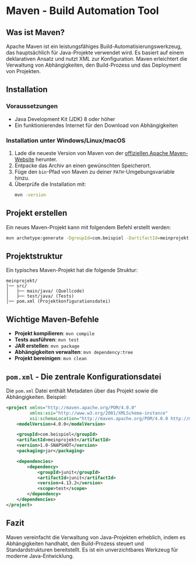 # Maven - Build Automation Tool

## Was ist Maven?
Apache Maven ist ein leistungsfähiges Build-Automatisierungswerkzeug, das hauptsächlich für Java-Projekte verwendet wird. Es basiert auf einem deklarativen Ansatz und nutzt XML zur Konfiguration. Maven erleichtert die Verwaltung von Abhängigkeiten, den Build-Prozess und das Deployment von Projekten.

## Installation

### Voraussetzungen
- Java Development Kit (JDK) 8 oder höher
- Ein funktionierendes Internet für den Download von Abhängigkeiten

### Installation unter Windows/Linux/macOS
1. Lade die neueste Version von Maven von der [offiziellen Apache Maven-Website](https://maven.apache.org/download.cgi) herunter.
2. Entpacke das Archiv an einen gewünschten Speicherort.
3. Füge den `bin`-Pfad von Maven zu deiner `PATH`-Umgebungsvariable hinzu.
4. Überprüfe die Installation mit:
   ```sh
   mvn -version
   ```

## Projekt erstellen
Ein neues Maven-Projekt kann mit folgendem Befehl erstellt werden:
```sh
mvn archetype:generate -DgroupId=com.beispiel -DartifactId=meinprojekt -DarchetypeArtifactId=maven-archetype-quickstart -DinteractiveMode=false
```

## Projektstruktur
Ein typisches Maven-Projekt hat die folgende Struktur:
```
meinprojekt/
│── src/
│   ├── main/java/ (Quellcode)
│   ├── test/java/ (Tests)
│── pom.xml (Projektkonfigurationsdatei)
```

## Wichtige Maven-Befehle
- **Projekt kompilieren**: `mvn compile`
- **Tests ausführen**: `mvn test`
- **JAR erstellen**: `mvn package`
- **Abhängigkeiten verwalten**: `mvn dependency:tree`
- **Projekt bereinigen**: `mvn clean`

## `pom.xml` - Die zentrale Konfigurationsdatei
Die `pom.xml` Datei enthält Metadaten über das Projekt sowie die Abhängigkeiten. Beispiel:
```xml
<project xmlns="http://maven.apache.org/POM/4.0.0"
         xmlns:xsi="http://www.w3.org/2001/XMLSchema-instance"
         xsi:schemaLocation="http://maven.apache.org/POM/4.0.0 http://maven.apache.org/xsd/maven-4.0.0.xsd">
    <modelVersion>4.0.0</modelVersion>

    <groupId>com.beispiel</groupId>
    <artifactId>meinprojekt</artifactId>
    <version>1.0-SNAPSHOT</version>
    <packaging>jar</packaging>

    <dependencies>
        <dependency>
            <groupId>junit</groupId>
            <artifactId>junit</artifactId>
            <version>4.13.2</version>
            <scope>test</scope>
        </dependency>
    </dependencies>
</project>
```

## Fazit
Maven vereinfacht die Verwaltung von Java-Projekten erheblich, indem es Abhängigkeiten handhabt, den Build-Prozess steuert und Standardstrukturen bereitstellt. Es ist ein unverzichtbares Werkzeug für moderne Java-Entwicklung.